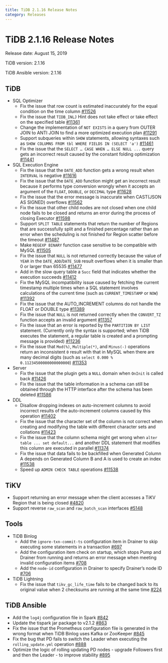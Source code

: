 ```yaml
---
title: TiDB 2.1.16 Release Notes
category: Releases
---
```


# TiDB 2.1.16 Release Notes

Release date: August 15, 2019

TiDB version: 2.1.16

TiDB Ansible version: 2.1.16

## TiDB

+ SQL Optimizer
    - Fix the issue that row count is estimated inaccurately for the equal condition on the time column [#11526](https://github.com/pingcap/tidb/pull/11526)
    - Fix the issue that `TIDB_INLJ` Hint does not take effect or take effect on the specified table [#11361](https://github.com/pingcap/tidb/pull/11361)
    - Change the implementation of `NOT EXISTS` in a query from OUTER JOIN to ANTI JOIN to find a more optimized execution plan [#11291](https://github.com/pingcap/tidb/pull/11291)
    - Support subqueries within `SHOW` statements, allowing syntaxes such as `SHOW COLUMNS FROM tbl WHERE FIELDS IN (SELECT 'a')` [#11461](https://github.com/pingcap/tidb/pull/11461)
    - Fix the issue that the `SELECT … CASE WHEN … ELSE NULL ...` query gets an incorrect result caused by the constant folding optimization [#11441](https://github.com/pingcap/tidb/pull/11441)
+ SQL Execution Engine
    - Fix the issue that the `DATE_ADD` function gets a wrong result when `INTERVAL` is negative [#11616](https://github.com/pingcap/tidb/pull/11616)
    - Fix the issue that the `DATE_ADD` function might get an incorrect result because it performs type conversion wrongly when it accepts an argument of the `FLOAT`, `DOUBLE`, or `DECIMAL` type [#11628](https://github.com/pingcap/tidb/pull/11628)
    - Fix the issue that the error message is inaccurate when CAST(JSON AS SIGNED) overflows [#11562](https://github.com/pingcap/tidb/pull/11562)
    - Fix the issue that other child nodes are not closed when one child node fails to be closed and returns an error during the process of closing Executor [#11598](https://github.com/pingcap/tidb/pull/11598)
    - Support `SPLIT TABLE` statements that return the number of Regions that are successfully split and a finished percentage rather than an error when the scheduling is not finished for Region scatter before the timeout [#11487](https://github.com/pingcap/tidb/pull/11487)
    - Make `REGEXP BINARY` function case sensitive to be compatible with MySQL [#11505](https://github.com/pingcap/tidb/pull/11505)
    - Fix the issue that `NULL` is not returned correctly because the value of `YEAR` in the `DATE_ADD`/`DATE_SUB` result overflows when it is smaller than 0 or larger than 65535 [#11477](https://github.com/pingcap/tidb/pull/11477)
    - Add in the slow query table a `Succ` field that indicates whether the execution succeeds [#11412](https://github.com/pingcap/tidb/pull/11421)
    - Fix the MySQL incompatibility issue caused by fetching the current timestamp multiple times when a SQL statement involves calculations of the current time (such as `CURRENT_TIMESTAMP` or `NOW`) [#11392](https://github.com/pingcap/tidb/pull/11392)
    - Fix the issue that the AUTO_INCREMENT columns do not handle the FLOAT or DOUBLE type [#11389](https://github.com/pingcap/tidb/pull/11389)
    - Fix the issue that `NULL` is not returned correctly when the `CONVERT_TZ` function accepts an invalid argument [#11357](https://github.com/pingcap/tidb/pull/11357)
    - Fix the issue that an error is reported by the `PARTITION BY LIST` statement. (Currently only the syntax is supported; when TiDB executes the statement, a regular table is created and a prompting message is provided) [#11236](https://github.com/pingcap/tidb/pull/11236)
    - Fix the issue that `Mod(%)`, `Multiple(*)`, and `Minus(-)` operations return an inconsistent `0` result with that in MySQL when there are many decimal digits (such as `select 0.000 % 0.11234500000000000000`) [#11353](https://github.com/pingcap/tidb/pull/11353)
+ Server
    - Fix the issue that the plugin gets a `NULL` domain when `OnInit` is called back [#11426](https://github.com/pingcap/tidb/pull/11426)
    - Fix the issue that the table information in a schema can still be obtained through the HTTP interface after the schema has been deleted [#11586](https://github.com/pingcap/tidb/pull/11586)
+ DDL
    - Disallow dropping indexes on auto-increment columns to avoid incorrect results of the auto-increment columns caused by this operation [#11402](https://github.com/pingcap/tidb/pull/11402)
    - Fix the issue that the character set of the column is not correct when creating and modifying the table with different character sets and collations [#11423](https://github.com/pingcap/tidb/pull/11423)
    - Fix the issue that the column schema might get wrong when `alter table ... set default...` and another DDL statement that modifies this column are executed in parallel [#11374](https://github.com/pingcap/tidb/pull/11374)
    - Fix the issue that data fails to be backfilled when Generated Column A depends on Generated Column B and A is used to create an index [#11538](https://github.com/pingcap/tidb/pull/11538)
    - Speed up `ADMIN CHECK TABLE` operations [#11538](https://github.com/pingcap/tidb/pull/11676)

## TiKV

+ Support returning an error message when the client accesses a TiKV Region that is being closed [#4820](https://github.com/tikv/tikv/pull/4820)
+ Support reverse `raw_scan` and `raw_batch_scan` interfaces [#5148](https://github.com/tikv/tikv/pull/5148)

## Tools

+ TiDB Binlog
    - Add the `ignore-txn-commit-ts` configuration item in Drainer to skip executing some statements in a transaction [#697](https://github.com/pingcap/tidb-binlog/pull/697)
    - Add the configuration item check on startup, which stops Pump and Drainer from running and returns an error message when meeting invalid configuration items [#708](https://github.com/pingcap/tidb-binlog/pull/708)
    - Add the `node-id` configuration in Drainer to specify Drainer’s node ID [#706](https://github.com/pingcap/tidb-binlog/pull/706)
+ TiDB Lightning
    - Fix the issue that `tikv_gc_life_time` fails to be changed back to its original value when 2 checksums are running at the same time [#224](https://github.com/pingcap/tidb-lightning/pull/224)

## TiDB Ansible

+ Add the `log4j` configuration file in Spark [#842](https://github.com/pingcap/tidb-ansible/pull/842)
+ Update the tispark jar package to v2.1.2 [#863](https://github.com/pingcap/tidb-ansible/pull/863)
+ Fix the issue that the Prometheus configuration file is generated in the wrong format when TiDB Binlog uses Kafka or ZooKeeper [#845](https://github.com/pingcap/tidb-ansible/pull/845)
+ Fix the bug that PD fails to switch the Leader when executing the `rolling_update.yml` operation [#888](https://github.com/pingcap/tidb-ansible/pull/888)
+ Optimize the logic of rolling updating PD nodes - upgrade Followers first and then the Leader - to improve stability [#895](https://github.com/pingcap/tidb-ansible/pull/895)
